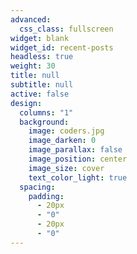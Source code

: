 ```yaml
---
advanced:
  css_class: fullscreen
widget: blank
widget_id: recent-posts
headless: true
weight: 30
title: null
subtitle: null
active: false
design:
  columns: "1"
  background:
    image: coders.jpg
    image_darken: 0
    image_parallax: false
    image_position: center
    image_size: cover
    text_color_light: true
  spacing:
    padding:
      - 20px
      - "0"
      - 20px
      - "0"
---
```

